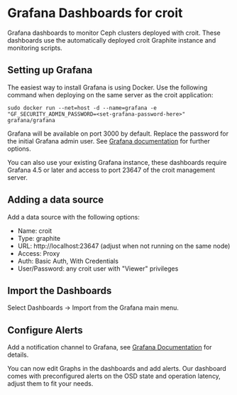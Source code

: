 # Grafana Dashboards for croit
Grafana dashboards to monitor Ceph clusters deployed with croit.
These dashboards use the automatically deployed croit Graphite instance and monitoring scripts.

## Setting up Grafana
The easiest way to install Grafana is using Docker.
Use the following command when deploying on the same server as the croit application:

```
sudo docker run --net=host -d --name=grafana -e "GF_SECURITY_ADMIN_PASSWORD=<set-grafana-password-here>" grafana/grafana
```
Grafana will be available on port 3000 by default. Replace the password for the initial Grafana admin user. See [Grafana documentation](http://docs.grafana.org/installation/docker/) for further options.


You can also use your existing Grafana instance, these dashboards require Grafana 4.5 or later and access to port 23647 of the croit management server.

## Adding a data source
Add a data source with the following options:

* Name: croit
* Type: graphite
* URL: http://localhost:23647 (adjust when not running on the same node)
* Access: Proxy
* Auth: Basic Auth, With Credentials
* User/Password: any croit user with "Viewer" privileges


## Import the Dashboards
Select Dashboards -> Import from the Grafana main menu.

## Configure Alerts
Add a notification channel to Grafana, see [Grafana Documentation](http://docs.grafana.org/alerting/notifications/) for details.

You can now edit Graphs in the dashboards and add alerts.
Our dashboard comes with preconfigured alerts on the OSD state and operation latency, adjust them to fit your needs.

